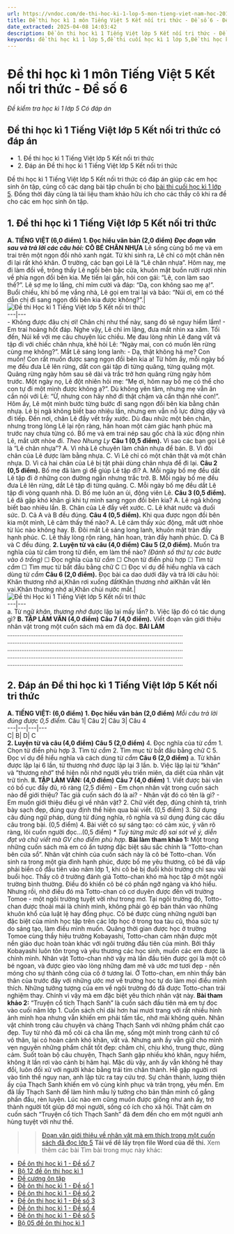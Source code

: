 ```yaml
---
url: https://vndoc.com/de-thi-hoc-ki-1-lop-5-mon-tieng-viet-nam-hoc-2019-2020-189139
title: Đề thi học kì 1 môn Tiếng Việt 5 Kết nối tri thức - Đề số 6 - Đề kiểm tra học kì 1 lớp 5 Có đáp án - VnDoc.com
date_extracted: 2025-04-08 14:03:42
description: Đề ôn thi học kì 1 Tiếng Việt lớp 5 Kết nối tri thức - Đề số 6 có đáp án chi tiết cho từng dạng bài cho các em học sinh ôn tập chuẩn bị cho bài thi cuối học kì 1 lớp 5.
keywords: đề thi học kì 1 lớp 5,đề thi cuối học kì 1 lớp 5,Đề thi học kì 1 môn Tiếng Việt lớp 5,đề kiểm tra học kì 1 môn Tiếng Việt lớp 5,Đề kiểm tra học kì 1 môn Tiếng Việt có đáp án,đề thi tiếng việt lớp 5,ôn tập học kì 1 môn tiếng việt lớp 5,đề thi học kì 1 lớp 5 môn tiếng việt,Đề thi học kì 1 Tiếng Việt lớp 5 Kết nối tri thức
---
```


# Đề thi học kì 1 môn Tiếng Việt 5 Kết nối tri thức - Đề số 6
 _Đề kiểm tra học kì 1 lớp 5 Có đáp án_
## **Đề thi học kì 1 Tiếng Việt lớp 5 Kết nối tri thức có đáp án**
  * 1\. Đề thi học kì 1 Tiếng Việt lớp 5 Kết nối tri thức
  * 2\. Đáp án Đề thi học kì 1 Tiếng Việt lớp 5 Kết nối tri thức

Đề thi học kì 1 Tiếng Việt lớp 5 Kết nối tri thức có đáp án giúp các em học sinh ôn tập, củng cố các dạng bài tập chuẩn bị cho [bài thi cuối học kì 1 lớp 5](<https://vndoc.com/de-thi-hoc-ki-1-lop5>). Đồng thời đây cũng là tài liệu tham khảo hữu ích cho các thầy cô khi ra đề cho các em học sinh ôn tập.
## **1\. Đề thi học kì 1 Tiếng Việt lớp 5 Kết nối tri thức**
**A. TIẾNG VIỆT \(6,0 điểm\)**
**1\. Đọc hiểu văn bản \(2,0 điểm\)**
**_Đọc đoạn văn sau và trả lời các câu hỏi:_**
**CÔ BÉ CHÂN NHỰA**
Lê sống cùng bố mẹ và em trai trên một ngọn đồi nhỏ xanh ngát. Từ khi sinh ra, Lê chỉ có một chân nên đi lại rất khó khăn. Ở trường, các bạn gọi Lê là “Lê chân nhựa”.
Hôm nay, mẹ đi làm đồi về, trông thấy Lê ngồi bên bậc cửa, khuôn mặt buồn rười rượi nhìn về phía ngọn đồi bên kia. Mẹ tiến lại gần, hỏi con gái: “Lê, con làm sao thế?”. Lê sợ mẹ lo lắng, chỉ mỉm cười và đáp: “Dạ, con không sao mẹ ạ\!”. Buổi chiều, khi bố mẹ vắng nhà, Lê gọi em trai lại và bảo: “Núi ơi, em có thể dẫn chị đi sang ngọn đồi bên kia được không?”.| ![Đề thi Học kì 1 Tiếng Việt lớp 5 Kết nối tri thức](https://i.vdoc.vn/data/image/2024/11/19/de-thi-tieng-viet-lop-5-hoc-ki-1-ket-noi-tri-thuc-237524.png)  
---|---  
\- Không được đâu chị ơi\! Chân chị như thế này, sang đó sẽ nguy hiểm lắm\!
\- Em trai hoảng hốt đáp.
Nghe vậy, Lê chỉ im lặng, đưa mắt nhìn xa xăm. Tối đến, Núi kể với mẹ câu chuyện lúc chiều. Mẹ đau lòng nhìn Lê đang vất vả tập đi với chiếc chân nhựa, khẽ hỏi Lê: “Ngày mai, con có muốn lên rừng cùng mẹ không?”. Mắt Lê sáng long lanh:
\- Dạ, thật không hả mẹ? Con muốn\! Con rất muốn được sang ngọn đồi bên kia a\!
Từ hôm ấy, mỗi ngày bố mẹ đều đưa Lê lên rừng, dắt con gái tập đi từng quãng, từng quãng một. Quãng rừng ngày hôm sau sẽ dài và trắc trở hơn quãng rừng ngày hôm trước.
Một ngày nọ, Lê đột nhiên hỏi mẹ: “Mẹ ơi, hôm nay bố mẹ có thể cho con tự đi một mình được không ạ?”. Dù không yên tâm, nhưng mẹ vẫn ân cần nói với Lê: “Ừ, nhưng con hãy nhớ đi thật chậm và cẩn thận nhé con\!”.
Hôm ấy, Lê một mình bước từng bước đi sang ngọn đồi bên kia bằng chân nhựa. Lê bị ngã không biết bao nhiêu lần, nhưng em vẫn nỗ lực đứng dậy và đi tiếp. Đến nơi, chân Lê đầy vết trầy xước. Dù đau nhức một bên chân, nhưng trong lòng Lê lại rộn ràng, hân hoan một cảm giác hạnh phúc mà trước nay chưa từng có.
Bố mẹ và em trai nép sau gốc chà là xúc động nhìn Lê, mắt ướt nhòe đi.
_Theo Nhung Ly_
**Câu 1 \(0,5 điểm\).** Vì sao các bạn gọi Lê là “Lê chân nhựa”?
A. Vì nhà Lê chuyên làm chân nhựa để bán.
B. Vì đôi chân của Lê được làm bằng nhựa.
C. Vì Lê chỉ có một chân thật và một chân nhựa.
D. Vì cả hai chân của Lê bị tật phải dùng chân nhựa để đi lại.
**Câu 2 \(0,5 điểm\).** Bố mẹ đã làm gì để giúp Lê tập đi?
A. Mỗi ngày bố mẹ đều dắt Lê tập đi ở những con đường ngắn nhưng trắc trở.
B. Mỗi ngày bố mẹ đều đưa Lê lên rừng, dắt Lê tập đi từng quãng.
C. Mỗi ngày bố mẹ đều dắt Lê tập đi vòng quanh nhà.
D. Bố mẹ luôn an ủi, động viên Lê.
**Câu 3 \(0,5 điểm\).** Lê đã gặp khó khăn gì khi tự mình sang ngọn đồi bên kia?
A. Lê ngã không biết bao nhiêu lần.
B. Chân của Lê đầy vết xước.
C. Lê khát nước và đuối sức.
D. Cả A và B đều đúng.
**Câu 4 \(0,5 điểm\).** Khi qua được ngọn đồi bên kia một mình, Lê cảm thấy thế nào?
A. Lê cảm thấy xúc động, mắt ướt nhòe từ lúc nào không hay.
B. Đôi mắt Lê sáng long lanh, khuôn mặt tràn đầy hạnh phúc.
C. Lê thấy lòng rộn ràng, hân hoan, tràn đầy hạnh phúc.
D. Cả B và C đều đúng.
**2\. Luyện từ và câu \(4,0 điểm\)**
**Câu 5 \(2,0 điểm\).** Muốn tra nghĩa của từ cắm trong từ điển, em làm thế nào? _\(Đánh số thứ tự các bước vào ô trống\)_
☐ Đọc nghĩa của từ _cắm_
☐ Chọn từ điển phù hợp
☐ Tìm từ _cắm_
☐ Tìm mục từ bắt đầu bằng chữ C
☐ Đọc ví dụ để hiểu nghĩa và cách dùng từ _cắm_
**Câu 6 \(2,0 điểm\).** Đọc bài ca dao dưới đây và trả lời câu hỏi:
Khăn thương nhớ ai,Khăn rơi xuống đấtKhăn thương nhớ aiKhăn vắt lên vai.Khăn thương nhớ ai,Khăn chùi nước mắt.| ![Đề thi Học kì 1 Tiếng Việt lớp 5 Kết nối tri thức](https://i.vdoc.vn/data/image/2024/11/19/de-thi-tieng-viet-lop-5-hoc-ki-1-ket-noi-tri-thuc-237525.png)  
---|---  
a. Từ ngữ _khăn, thương nhớ_ được lặp lại mấy lần?
b. Việc lặp đó có tác dụng gì?
**B. TẬP LÀM VĂN \(4,0 điểm\)**
**Câu 7 \(4,0 điểm\).** Viết đoạn văn giới thiệu nhân vật trong một cuốn  sách mà em đã đọc.
**BÀI LÀM**
……………………………….………………………………………………………
……………………………….………………………………………………………
……………………………….………………………………………………………
……………………………….………………………………………………………
……………………………….………………………………………………………
## **2\. Đáp án Đề thi học kì 1 Tiếng Việt lớp 5 Kết nối tri thức**
**A. TIẾNG VIỆT: \(6,0 điểm\)**
**1\. Đọc hiểu văn bản \(2,0 điểm\)**
_Mỗi câu trả lời đúng được 0,5 điểm._
Câu 1| Câu 2| Câu 3| Câu 4  
---|---|---|---  
C| B| D| C  
**2\. Luyện từ và câu \(4,0 điểm\)**
**Câu 5 \(2,0 điểm\)**
4\. Đọc nghĩa của từ _cắm_
1\. Chọn từ điển phù hợp
3\. Tìm từ _cắm_
2\. Tìm mục từ bắt đầu bằng chữ C
5\. Đọc ví dụ để hiểu nghĩa và cách dùng từ _cắm_
**Câu 6 \(2,0 điểm\)**
a. Từ khăn được lặp lại 6 lần, từ thương nhớ được lặp lại 3 lần.
b. Việc lặp lại từ “khăn” và “thương nhớ” thể hiện nỗi nhớ người yêu triền miên, da diết của nhân vật trữ tình.
**II. TẬP LÀM VĂN: \(4,0 điểm\)**
**Câu 7 \(4,0 điểm\)**
1\. Viết được bài văn có bố cục đầy đủ, rõ ràng \(2,5 điểm\)
\- Em chọn nhân vật trong cuốn sách nào để giới thiệu? Tác giả cuốn sách đó là ai?
\- Nhân vật đó có tên là gì?
\- Em muốn giới thiệu điều gì về nhân vật?
2\. Chữ viết đẹp, đúng chính tả, trình bày sạch đẹp, đúng quy định thể hiện qua bài viết. \(0,5 điểm\)
3\. Sử dụng câu đúng ngữ pháp, dùng từ đúng nghĩa, rõ nghĩa và sử dụng đúng các dấu câu trong bài. \(0,5 điểm\)
4\. Bài viết có sự sáng tạo: có cảm xúc, ý văn rõ ràng, lôi cuốn người đọc…\(0,5 điểm\)
_\* Tuỳ từng mức độ sai sót về ý, diễn đạt và chữ viết mà GV cho điểm phù hợp._
**Bài làm tham khảo 1:**
Một trong những cuốn sách mà em có ấn tượng đặc biệt sâu sắc chính là “Totto-chan bên cửa sổ”. Nhân vật chính của cuốn sách này là cô bé Totto-chan. Vốn sinh ra trong một gia đình hạnh phúc, được bố mẹ yêu thương, cô bé đã vấp phải biến cố đầu tiên vào năm lớp 1, khi cô bé bị đuổi khỏi trường chỉ sau vài buổi học. Thầy cô ở trường đánh giá Totto-chan khó mà học tập ở một ngôi trường bình thường. Điều đó khiến cô bé có phần ngỡ ngàng và khó hiểu. Nhưng rồi, nhờ điều đó mà Totto-chan có cơ duyên được đến với trường Tomoe - một ngôi trường tuyệt vời như trong mơ. Tại ngôi trường đó, Totto-chan được thoải mái là chính mình, không phải gò ép bản thân vào những khuôn khổ của luật lệ hay đồng phục. Cô bé được cùng những người bạn đặc biệt của mình học tập trên các lớp học ở trong toa tàu cũ, thỏa sức tự do sáng tạo, làm điều mình muốn. Quãng thời gian được học ở trường Tomoe cùng thầy hiệu trưởng Kobayashi, Totto-chan cảm nhận được một nền giáo dục hoàn toàn khác với ngôi trường đầu tiên của mình. Bởi thầy Kobayashi luôn tôn trọng và yêu thương các học sinh, muốn các em được là chính mình. Nhân vật Totto-chan nhờ vậy mà lần đầu tiên được gọi là một cô bé ngoan, và được gieo vào lòng những đam mê và ước mơ tươi đẹp - nền móng cho sự thành công của cô ở tương lai. Ở Totto-chan, em nhìn thấy bản thân của trước đây với những ước mơ về trường học tự do làm mọi điều mình thích. Những tưởng tượng của em về ngôi trường đó đã được Totto-chan trải nghiệm thay. Chính vì vậy mà em đặc biệt yêu thích nhân vật này.
**Bài tham khảo 2:**
“Truyện cổ tích Thạch Sanh” là cuốn  sách đầu tiên mà em tự đọc vào cuối năm lớp 1. Cuốn sách chỉ dài hơn hai mươi trang với rất nhiều hình ảnh minh họa nhưng vẫn khiến em phải tấm tắc, nhớ mãi không quên. Nhân vật chính trong câu chuyện và chàng Thạch Sanh với những phẩm chất cao đẹp. Tuy từ nhỏ đã mồ côi cả cha lẫn mẹ, sống một mình trong cảnh tứ cố vô thân, lại có hoàn cảnh khó khăn, vất vả. Nhưng anh ấy vẫn giữ cho mình vẹn nguyên những phẩm chất tốt đẹp: chăm chỉ, chịu khó, trung thực, dũng cảm. Suốt toàn bộ câu chuyện, Thạch Sanh gặp nhiều khó khăn, nguy hiểm, không ít lần rơi vào cảnh bị hãm hại. Mặc dù vậy, anh ấy vẫn không hề thay đổi, luôn đối xử với người khác bằng trái tim chân thành. Hễ gặp người rơi vào tình thế nguy nan, anh lập tức ra tay cứu trợ. Sự chân thành, lương thiện ấy của Thạch Sanh khiến em vô cùng kính phục và trân trọng, yêu mến. Em đã lấy Thạch Sanh để làm hình mẫu lý tưởng cho bản thân mình cố gắng phấn đấu, rèn luyện. Lúc nào em cũng muốn được giống như anh ấy, trở thành người tốt giúp đỡ mọi người, sống có ích cho xã hội. Thật cảm ơn cuốn sách “Truyện cổ tích Thạch Sanh” đã đem đến cho em một người anh hùng tuyệt vời như thế.
>> [Đoạn văn giới thiệu về nhân vật mà em thích trong một cuốn sách đã đọc lớp 5](<https://vndoc.com/doan-van-gioi-thieu-ve-nhan-vat-ma-em-thich-trong-mot-cuon-sach-da-doc-lop-5-327351>)
**Tải về để lấy trọn file Word của đề thi.**
Xem thêm các bài Tìm bài trong mục này khác:
  * [Đề ôn thi học kì 1 - Đề số 7](</de-on-thi-hoc-ki-1-tieng-viet-lop-5-ket-noi-tri-thuc-de-so-2-331746>)
  * [Bộ 12 đề ôn thi học kì 1](</bo-de-thi-hoc-ki-1-mon-tieng-viet-lop-5-nam-hoc-2018-2019-160162>)
  * [Đề cương ôn tập](</de-cuong-on-tap-hoc-ki-1-mon-tieng-viet-5-chan-troi-sang-tao-334703>)
  * [Đề ôn thi học kì 1 - Đề số 1](</de-on-thi-hoc-ki-1-tieng-viet-lop-5-chan-troi-sang-tao-de-so-1-331751>)
  * [Đề ôn thi học kì 1 - Đề số 2](</de-on-thi-hoc-ki-1-tieng-viet-lop-5-chan-troi-sang-tao-de-so-2-331754>)
  * [Đề ôn thi học kì 1 - Đề số 3](</de-thi-hoc-ki-1-tieng-viet-lop-5-chan-troi-sang-tao-de-so-3-333366>)
  * [Đề ôn thi học kì 1 - Đề số 4](</de-thi-hoc-ki-1-tieng-viet-lop-5-chan-troi-sang-tao-de-so-4-333369>)
  * [Đề ôn thi học kì 1 - Đề số 5](</de-thi-hoc-ki-1-tieng-viet-lop-5-chan-troi-sang-tao-de-so-5-333428>)
  * [Bộ 05 đề ôn thi học kì 1](</de-thi-hoc-ki-1-lop-5-mon-tieng-viet-nam-2020-2021-223532>)

